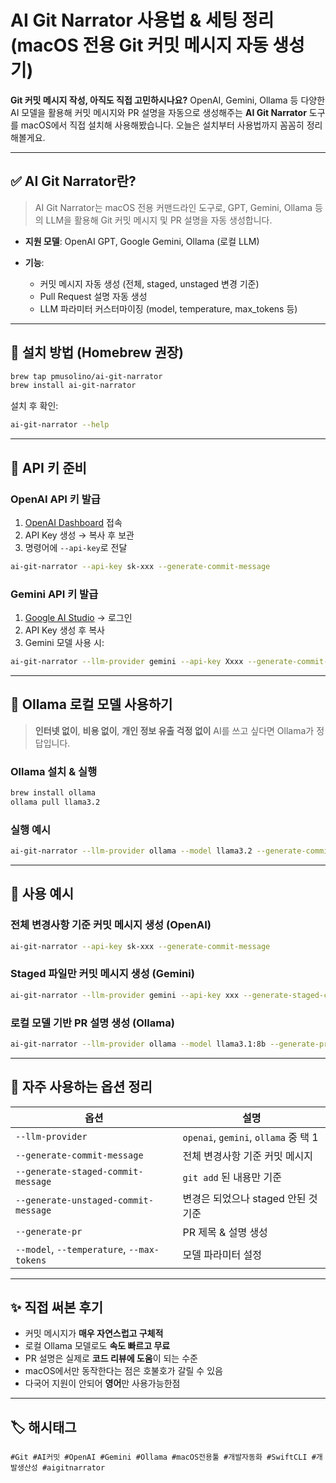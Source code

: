 # AI Git Narrator 사용법 & 세팅 정리 (macOS 전용 Git 커밋 메시지 자동 생성기)

**Git 커밋 메시지 작성, 아직도 직접 고민하시나요?**
OpenAI, Gemini, Ollama 등 다양한 AI 모델을 활용해 커밋 메시지와 PR 설명을 자동으로 생성해주는
**AI Git Narrator** 도구를 macOS에서 직접 설치해 사용해봤습니다.
오늘은 설치부터 사용법까지 꼼꼼히 정리해볼게요.

---

## ✅ AI Git Narrator란?

> AI Git Narrator는 macOS 전용 커맨드라인 도구로, GPT, Gemini, Ollama 등의 LLM을 활용해 Git 커밋 메시지 및 PR 설명을 자동 생성합니다.

* **지원 모델**: OpenAI GPT, Google Gemini, Ollama (로컬 LLM)
* **기능**:

  * 커밋 메시지 자동 생성 (전체, staged, unstaged 변경 기준)
  * Pull Request 설명 자동 생성
  * LLM 파라미터 커스터마이징 (model, temperature, max\_tokens 등)

---

## 🧩 설치 방법 (Homebrew 권장)

```bash
brew tap pmusolino/ai-git-narrator
brew install ai-git-narrator
```

설치 후 확인:

```bash
ai-git-narrator --help
```

---

## 🔐 API 키 준비

### OpenAI API 키 발급

1. [OpenAI Dashboard](https://platform.openai.com/account/api-keys) 접속
2. API Key 생성 → 복사 후 보관
3. 명령어에 `--api-key`로 전달

```bash
ai-git-narrator --api-key sk-xxx --generate-commit-message
```

### Gemini API 키 발급

1. [Google AI Studio](https://aistudio.google.com/) → 로그인
2. API Key 생성 후 복사
3. Gemini 모델 사용 시:

```bash
ai-git-narrator --llm-provider gemini --api-key Xxxx --generate-commit-message
```

---

## 🧠 Ollama 로컬 모델 사용하기

> **인터넷 없이**, **비용 없이**, **개인 정보 유출 걱정 없이** AI를 쓰고 싶다면 Ollama가 정답입니다.

### Ollama 설치 & 실행

```bash
brew install ollama
ollama pull llama3.2
```

### 실행 예시

```bash
ai-git-narrator --llm-provider ollama --model llama3.2 --generate-commit-message
```

---

## 🚀 사용 예시

### 전체 변경사항 기준 커밋 메시지 생성 (OpenAI)

```bash
ai-git-narrator --api-key sk-xxx --generate-commit-message
```

### Staged 파일만 커밋 메시지 생성 (Gemini)

```bash
ai-git-narrator --llm-provider gemini --api-key xxx --generate-staged-commit-message
```

### 로컬 모델 기반 PR 설명 생성 (Ollama)

```bash
ai-git-narrator --llm-provider ollama --model llama3.1:8b --generate-pr
```

---

## 🧷 자주 사용하는 옵션 정리

| 옵션                                         | 설명                                 |
| ------------------------------------------ | ---------------------------------- |
| `--llm-provider`                           | `openai`, `gemini`, `ollama` 중 택 1 |
| `--generate-commit-message`                | 전체 변경사항 기준 커밋 메시지                  |
| `--generate-staged-commit-message`         | `git add` 된 내용만 기준                 |
| `--generate-unstaged-commit-message`       | 변경은 되었으나 staged 안된 것 기준            |
| `--generate-pr`                            | PR 제목 & 설명 생성                      |
| `--model`, `--temperature`, `--max-tokens` | 모델 파라미터 설정                         |

---

## ✨ 직접 써본 후기

* 커밋 메시지가 **매우 자연스럽고 구체적**
* 로컬 Ollama 모델로도 **속도 빠르고 무료**
* PR 설명은 실제로 **코드 리뷰에 도움**이 되는 수준
* macOS에서만 동작한다는 점은 호불호가 갈릴 수 있음 
* 다국어 지원이 안되어 **영어**만 사용가능한점

---

## 🏷️ 해시태그

```
#Git #AI커밋 #OpenAI #Gemini #Ollama #macOS전용툴 #개발자동화 #SwiftCLI #개발생산성 #aigitnarrator
```
